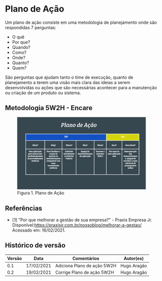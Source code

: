 # Plano de Ação
Um plano de ação consiste em uma metodologia de planejamento onde são respondidas 7 perguntas:

* O quê
* Por que?
* Quando?
* Como?
* Onde?
* Quanto?
* Quem?

São perguntas que ajudam tanto o time de execução, quanto de planejamento a terem uma visão mais clara das ideias a serem desenvolvidas ou ações que são necessárias acontecer para a manutenção ou criação de um produto ou sistema.

## Metodologia 5W2H - Encare

<figure>
<img align=c width="950" src="../imagens/plano_de_acao_5W2H.png">
<figcaption>Figura 1. Plano de Ação</figcaption>
</figure>

## Referências

- [1] "Por que melhorar a gestão de sua empresa?" - Praxis Empresa Jr. Disponível:<https://praxisjr.com.br/nossoblog/melhorar-a-gestao/> Acessado em: 16/02/2021.
## Histórico de versão  

|Versão | Data | Comentários | Autor(es) |
|-------|------|-------------|-----------|
|0.1|17/02/2021| Adiciona Plano de ação 5W2H| Hugo Aragão|
|0.2|19/02/2021| Corrige Plano de ação 5W2H| Hugo Aragão|
